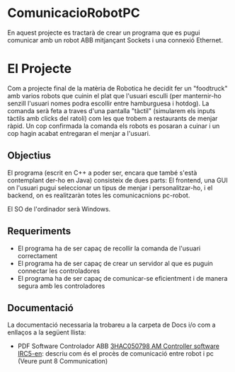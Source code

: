 # ComunicacioRobotPC
 En aquest projecte es tractarà de crear un programa que es pugui comunicar amb un robot ABB mitjançant Sockets i una connexió Ethernet.

<h1>
El Projecte
</h1>
<p>
Com a projecte final de la matèria de Robotica he decidit fer un "foodtruck" amb varios robots que cuinin el plat que l'usuari esculli (per manternir-ho senzill l'usuari nomes podra escollir entre hamburguesa i hotdog). 
La comanda serà feta a traves d'una pantalla "tàctil" (simularem els inputs tàctils amb clicks del ratolí) com les que trobem a restaurants de menjar ràpid. Un cop confirmada la comanda els robots es posaran a cuinar i un cop hagin acabat entregaran el menjar a l'usuari. 
</p>

<h2>
Objectius
</h2> 
<p>
El programa (escrit en C++ a poder ser, encara que també s'està contemplant der-ho en Java) consisteix de dues parts:
El frontend, una GUI on l'usuari pugui seleccionar un tipus de menjar i personalitzar-ho, i el backend, on es realitzaràn totes les comunicacnions pc-robot.
</p>
<p>
El SO de l'ordinador serà Windows.
</p>

<h2>
Requeriments
</h2> 
<ul>
    <li>El programa ha de ser capaç de recollir la comanda de l'usuari correctament</li>
    <li>El programa ha de ser capaç de crear un servidor al que es puguin connectar les controladores</li>
    <li>El programa ha de ser capaç de comunicar-se eficientment i de manera segura amb les controladores</li>
</ul>

<h2>
Documentació
</h2>
<p>
La documentació necessaria la trobareu a la carpeta de Docs i/o com a enllaços a la següent llista:
</p>
<ul>
    <li>PDF Software Controlador ABB <a href="Docs/3HAC050798 AM Controller software IRC5-en.pdf">3HAC050798 AM Controller software IRC5-en</a>: descriu com és el procès de comunicació entre robot i pc (Veure punt 8 Communication)</li>
</ul>